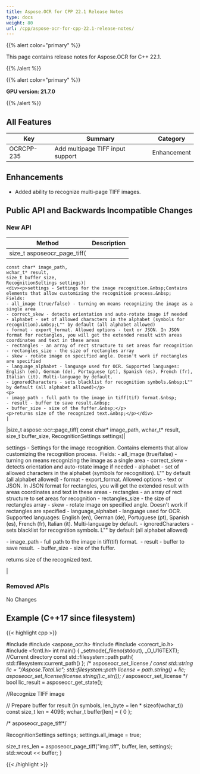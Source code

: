 ```yaml
---
title: Aspose.OCR for CPP 22.1 Release Notes
type: docs
weight: 80
url: /cpp/aspose-ocr-for-cpp-22.1-release-notes/
---
```


{{% alert color="primary" %}}

This page contains release notes for Aspose.OCR for C++ 22.1.

{{% /alert %}}

{{% alert color="primary" %}}

**GPU version: 21.7.0**

{{% /alert %}}

## All Features

|Key|Summary|Category|
|---|---|---|
|OCRCPP-235| Add multipage TIFF input support |Enhancement|

## Enhancements

- Added ability to recognize multi-page TIFF images.


## Public API and Backwards Incompatible Changes

### New API

|Method|Description|
|---|---|
|size_t asposeocr_page_tiff(
	const char* image_path,
	wchar_t* result,
	size_t buffer_size,
	RecognitionSettings settings)|
	<div><p>settings - Settings for the image recognition.&nbsp;Contains elements that allow customizing the recognition process.&nbsp;
	Fields:
	- all_image (true/false) - turning on means recognizing the image as a single area
	- correct_skew - detects orientation and auto-rotate image if needed
	- alphabet - set of allowed characters in the alphabet (symbols for recognition).&nbsp;L"" by default (all alphabet allowed)
	- format - export_format. Allowed options - text or JSON. In JSON format for rectangles, you will get the extended result with areas coordinates and text in these areas
	- rectangles - an array of rect structure to set areas for recognition
	- rectangles_size - the size of rectangles array
	- skew - rotate image on specified angle. Doesn't work if rectangles are specified
	- language_alphabet - language used for OCR. Supported languages: English (en), German (de), Portuguese (pt), Spanish (es), French (fr), Italian (it). Multi-language by default. 
	- ignoredCharacters - sets blacklist for recognition symbols.&nbsp;L"" by default (all alphabet allowed)</p>
	<p>
	- image_path - full path to the image in tiff(tif) format.&nbsp;
	- result - buffer to save result.&nbsp;
	- buffer_size - size of the fuffer.&nbsp;</p>
	<p>returns size of the recognized text.&nbsp;</p></div>
	|
|size_t aspose::ocr::page_tiff(
	const char* image_path,
	wchar_t* result,
	size_t buffer_size,
RecognitionSettings settings)|
	<div><p>settings - Settings for the image recognition.&nbsp;Contains elements that allow customizing the recognition process.&nbsp;
	Fields:
	- all_image (true/false) - turning on means recognizing the image as a single area
	- correct_skew - detects orientation and auto-rotate image if needed
	- alphabet - set of allowed characters in the alphabet (symbols for recognition).&nbsp;L"" by default (all alphabet allowed)
	- format - export_format. Allowed options - text or JSON. In JSON format for rectangles, you will get the extended result with areas coordinates and text in these areas
	- rectangles - an array of rect structure to set areas for recognition
	- rectangles_size - the size of rectangles array
	- skew - rotate image on specified angle. Doesn't work if rectangles are specified
	- language_alphabet - language used for OCR. Supported languages: English (en), German (de), Portuguese (pt), Spanish (es), French (fr), Italian (it). Multi-language by default. 
	- ignoredCharacters - sets blacklist for recognition symbols.&nbsp;L"" by default (all alphabet allowed)</p>
	<p>
	- image_path - full path to the image in tiff(tif) format.&nbsp;
	- result - buffer to save result.&nbsp;
	- buffer_size - size of the fuffer.&nbsp;</p>
	<p>returns size of the recognized text.&nbsp;</p></div>
	|
### Removed APIs

No Changes

## Example (C++17 since filesystem)

{{< highlight cpp >}}

#include <iostream>
#include <aspose_ocr.h>
#include <filesystem>
#include <corecrt_io.h>
#include <fcntl.h>
int main()
{
_setmode(_fileno(stdout), _O_U16TEXT);
//Current directory const
std::filesystem::path path{ std::filesystem::current_path() };
/* asposeocr_set_license */
const std::string lic = "/Aspose.Total.lic";
std::filesystem::path license = path.string() + lic;
asposeocr_set_license(license.string().c_str());
/* asposeocr_set_license */
bool lic_result = asposeocr_get_state();

//Recognize TIFF image

// Prepare buffer for result (in symbols, len_byte = len * sizeof(wchar_t))
const size_t len = 4096; 
wchar_t buffer[len] = { 0 };
 
/* asposeocr_page_tiff*/

RecognitionSettings settings;
   settings.all_image = true;

size_t res_len = asposeocr_page_tiff("img.tiff", buffer, len, settings);
std::wcout << buffer;
}

{{< /highlight >}}

